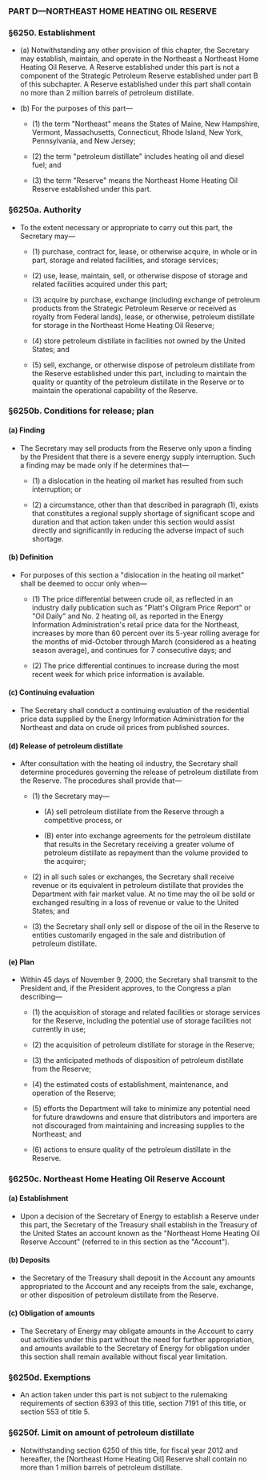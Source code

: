 ### PART D—NORTHEAST HOME HEATING OIL RESERVE

### §6250. Establishment
* (a) Notwithstanding any other provision of this chapter, the Secretary may establish, maintain, and operate in the Northeast a Northeast Home Heating Oil Reserve. A Reserve established under this part is not a component of the Strategic Petroleum Reserve established under part B of this subchapter. A Reserve established under this part shall contain no more than 2 million barrels of petroleum distillate.

* (b) For the purposes of this part—

  * (1) the term "Northeast" means the States of Maine, New Hampshire, Vermont, Massachusetts, Connecticut, Rhode Island, New York, Pennsylvania, and New Jersey;

  * (2) the term "petroleum distillate" includes heating oil and diesel fuel; and

  * (3) the term "Reserve" means the Northeast Home Heating Oil Reserve established under this part.

### §6250a. Authority
* To the extent necessary or appropriate to carry out this part, the Secretary may—

  * (1) purchase, contract for, lease, or otherwise acquire, in whole or in part, storage and related facilities, and storage services;

  * (2) use, lease, maintain, sell, or otherwise dispose of storage and related facilities acquired under this part;

  * (3) acquire by purchase, exchange (including exchange of petroleum products from the Strategic Petroleum Reserve or received as royalty from Federal lands), lease, or otherwise, petroleum distillate for storage in the Northeast Home Heating Oil Reserve;

  * (4) store petroleum distillate in facilities not owned by the United States; and

  * (5) sell, exchange, or otherwise dispose of petroleum distillate from the Reserve established under this part, including to maintain the quality or quantity of the petroleum distillate in the Reserve or to maintain the operational capability of the Reserve.

### §6250b. Conditions for release; plan
#### (a) Finding
* The Secretary may sell products from the Reserve only upon a finding by the President that there is a severe energy supply interruption. Such a finding may be made only if he determines that—

  * (1) a dislocation in the heating oil market has resulted from such interruption; or

  * (2) a circumstance, other than that described in paragraph (1), exists that constitutes a regional supply shortage of significant scope and duration and that action taken under this section would assist directly and significantly in reducing the adverse impact of such shortage.

#### (b) Definition
* For purposes of this section a "dislocation in the heating oil market" shall be deemed to occur only when—

  * (1) The price differential between crude oil, as reflected in an industry daily publication such as "Platt's Oilgram Price Report" or "Oil Daily" and No. 2 heating oil, as reported in the Energy Information Administration's retail price data for the Northeast, increases by more than 60 percent over its 5-year rolling average for the months of mid-October through March (considered as a heating season average), and continues for 7 consecutive days; and

  * (2) The price differential continues to increase during the most recent week for which price information is available.

#### (c) Continuing evaluation
* The Secretary shall conduct a continuing evaluation of the residential price data supplied by the Energy Information Administration for the Northeast and data on crude oil prices from published sources.

#### (d) Release of petroleum distillate
* After consultation with the heating oil industry, the Secretary shall determine procedures governing the release of petroleum distillate from the Reserve. The procedures shall provide that—

  * (1) the Secretary may—

    * (A) sell petroleum distillate from the Reserve through a competitive process, or

    * (B) enter into exchange agreements for the petroleum distillate that results in the Secretary receiving a greater volume of petroleum distillate as repayment than the volume provided to the acquirer;


  * (2) in all such sales or exchanges, the Secretary shall receive revenue or its equivalent in petroleum distillate that provides the Department with fair market value. At no time may the oil be sold or exchanged resulting in a loss of revenue or value to the United States; and

  * (3) the Secretary shall only sell or dispose of the oil in the Reserve to entities customarily engaged in the sale and distribution of petroleum distillate.

#### (e) Plan
* Within 45 days of November 9, 2000, the Secretary shall transmit to the President and, if the President approves, to the Congress a plan describing—

  * (1) the acquisition of storage and related facilities or storage services for the Reserve, including the potential use of storage facilities not currently in use;

  * (2) the acquisition of petroleum distillate for storage in the Reserve;

  * (3) the anticipated methods of disposition of petroleum distillate from the Reserve;

  * (4) the estimated costs of establishment, maintenance, and operation of the Reserve;

  * (5) efforts the Department will take to minimize any potential need for future drawdowns and ensure that distributors and importers are not discouraged from maintaining and increasing supplies to the Northeast; and

  * (6) actions to ensure quality of the petroleum distillate in the Reserve.

### §6250c. Northeast Home Heating Oil Reserve Account
#### (a) Establishment
* Upon a decision of the Secretary of Energy to establish a Reserve under this part, the Secretary of the Treasury shall establish in the Treasury of the United States an account known as the "Northeast Home Heating Oil Reserve Account" (referred to in this section as the "Account").

#### (b) Deposits
* the Secretary of the Treasury shall deposit in the Account any amounts appropriated to the Account and any receipts from the sale, exchange, or other disposition of petroleum distillate from the Reserve.

#### (c) Obligation of amounts
* The Secretary of Energy may obligate amounts in the Account to carry out activities under this part without the need for further appropriation, and amounts available to the Secretary of Energy for obligation under this section shall remain available without fiscal year limitation.

### §6250d. Exemptions
* An action taken under this part is not subject to the rulemaking requirements of section 6393 of this title, section 7191 of this title, or section 553 of title 5.

### §6250f. Limit on amount of petroleum distillate
* Notwithstanding section 6250 of this title, for fiscal year 2012 and hereafter, the [Northeast Home Heating Oil] Reserve shall contain no more than 1 million barrels of petroleum distillate.